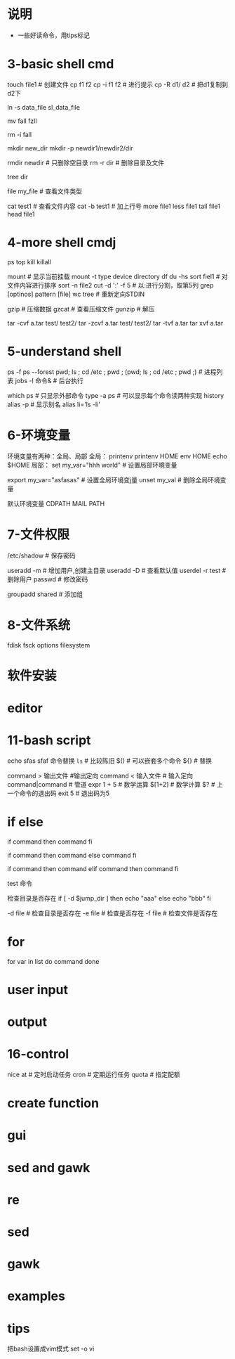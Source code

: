 # 说明
* 一些好读命令，用tips标记


# 3-basic shell cmd

touch file1 # 创建文件
cp f1 f2
cp -i f1 f2 # 进行提示
cp -R d1/ d2 # 把d1复制到d2下

ln -s data_file sl_data_file

mv fall fzll

rm -i fall

mkdir new_dir
mkdir -p newdir1/newdir2/dir

rmdir newdir # 只删除空目录
rm -r dir # 删除目录及文件

tree dir

file my_file # 查看文件类型

cat test1 # 查看文件内容
cat -b test1 # 加上行号
more file1
less file1
tail file1
head file1



# 4-more shell cmdj
ps
top
kill 
killall

mount # 显示当前挂载
mount -t type device directory
df
du -hs
sort fiel1 # 对文件内容进行排序
sort -n file2
cut -d ':' -f 5 # 以:进行分割，取第5列
grep [optinos] pattern [file]
wc
tree # 重新定向STDIN

gzip # 压缩数据
gzcat # 查看压缩文件
gunzip # 解压

tar -cvf a.tar test/ test2/
tar -zcvf a.tar test/ test2/
tar -tvf a.tar 
tar xvf a.tar



# 5-understand shell
ps -f
ps --forest
pwd; ls ; cd /etc ; pwd ;
(pwd; ls ; cd /etc ; pwd ;) # 进程列表
jobs -l
命令& # 后台执行

which ps # 只显示外部命令
type -a ps # 可以显示每个命令读两种实现
history
alias -p # 显示别名
alias li='ls -li'







# 6-环境变量
环境变量有两种：全局、局部
全局：
printenv
printenv HOME
env HOME
echo $HOME
局部：
set
my_var="hhh world"    # 设置局部环境变量

export my_var="asfasas" # 设置全局环境变j量
unset my_val # 删除全局环境变量

默认环境变量
CDPATH
MAIL
PATH


# 7-文件权限
/etc/shadow # 保存密码

useradd -m # 增加用户,创建主目录
useradd -D # 查看默认值
userdel -r test #删除用户
passwd # 修改密码

groupadd shared # 添加组


# 8-文件系统
fdisk
fsck options filesystem



# 软件安装


# editor


# 11-bash script
echo sfas sfaf
命令替换
`ls` # 比较陈旧
$() # 可以嵌套多个命令
${} # 替换

command > 输出文件  #输出定向
command < 输入文件 # 输入定向
command|command     # 管道
expr 1 + 5  # 数学运算
$[1+2] # 数学计算
$? # 上一个命令的退出码
exit 5 # 退出码为5



# if else

if command
then
   command
fi


if command
then
   command
else
   command
fi

if command
then
   command
elif command
then
   command
fi

test 命令


检查目录是否存在
if [ -d $jump_dir ]
then
    echo "aaa"
else
    echo "bbb"
fi

-d file # 检查目录是否存在
-e file # 检查是否存在
-f file # 检查文件是否存在



# for

for var in list
do
    command
done

# user input


# output


# 16-control 
nice
at # 定时启动任务
cron # 定期运行任务
quota # 指定配额



# create function


# gui

# sed and gawk


# re

# sed


# gawk

# examples

# tips
把bash设置成vim模式
set -o vi



